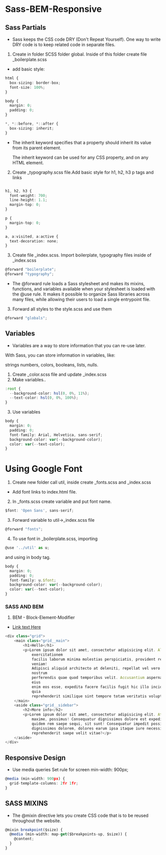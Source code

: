 # Sass-BEM-Responsive

## Sass Partials
* Sass keeps the CSS code DRY (Don't Repeat Yourself). One way to write DRY code is to keep related code in separate files.
 1. Create in folder SCSS folder global. Inside of this folder create file _boilerplate.scss
 - add basic style:
```typescript
html {
  box-sizing: border-box;
  font-size: 100%;
}

body {
  margin: 0;
  padding: 0;
}

*, *::before, *::after {
  box-sizing: inherit;
}
```
- The inherit keyword specifies that a property should inherit its value from its parent element.

  The inherit keyword can be used for any CSS property, and on any HTML element.

2. Create _typography.scss file.Add basic style for h1, h2, h3 p tags and links

```typescript

h1, h2, h3 {
  font-weight: 700;
  line-height: 1.1;
  margin-top: 0;
}

p {
  margin-top: 0;
}

a, a:visited, a:active {
  text-decoration: none;
}
```
3. Create file _index.scss. Import boilerplate, typography files inside of _index.scss
```typescript
@forward "boilerplate";
@forward "typography";
```
* The @forward rule loads a Sass stylesheet and makes its mixins, functions, and variables available when your stylesheet is loaded with the @use rule. It makes it possible to organize Sass libraries across many files, while allowing their users to load a single entrypoint file.

3. Forward all styles to the style.scss and use them
```typescript
@forward "globals";
```

## Variables
* Variables are a way to store information that you can re-use later.

With Sass, you can store information in variables, like:

strings
numbers,
colors,
booleans,
lists,
nulls.
1. Create _color.scss file and update _index.scss
2. Make variables.. 

````typescript
:root {
  --background-color: hsl(0, 0%, 11%);
  --text-color: hsl(0, 0%, 100%);
}
````
3. Use variables
```typescript
body {
  margin: 0;
  padding: 0;
  font-family: Arial, Helvetica, sans-serif;
  background-color: var(--background-color);
  color: var(--text-color);
}
```
# Using Google Font
1. Create new folder call util, inside create _fonts.scss and _index.scss
* Add font links to index.html file.
2. In _fonts.scss create variable and put font name.
````typescript
$font: 'Open Sans', sans-serif;
````
3. Forward variable to util->_index.scss file
```typescript
@forward "fonts";
```
4. To use font in _boilerplate.scss, importing 
```typescript
@use '../util' as u;
```
and using in body tag.
```typescript
body {
  margin: 0;
  padding: 0;
  font-family: u.$font;
  background-color: var(--background-color);
  color: var(--text-color);
}
```

### SASS AND BEM

1. BEM -  Block-Element-Modifier
* [Link text Here](https://sparkbox.com/foundry/bem_by_example)

````typescript
<div class="grid">
    <main class="grid__main">
        <h1>Hello</h1>
        <p>Lorem ipsum dolor sit amet, consectetur adipisicing elit. Alias assumenda aut distinctio, dolorum
            exercitationem
            facilis laborum minima molestias perspiciatis, provident repudiandae, vero. Nesciunt nihil sequi totam
            veniam!
            Adipisci aliquid architecto at deleniti, repellat vel vero. Dolore enim exercitationem fuga in, labore
            nostrum
            perferendis quae quod temporibus velit. Accusantium aspernatur aut commodi, culpa debitis delectus dolor
            eius
            enim eos esse, expedita facere facilis fugit hic illo incidunt ipsam maxime nam neque, nihil praesentium
            quia
            reprehenderit similique sint tempore totam veritatis voluptates!</p>
    </main>
    <aside class="grid__sidebar">
        <h2>More info</h2>
        <p>Lorem ipsum dolor sit amet, consectetur adipisicing elit. Atque ducimus ea eligendi fuga inventore laboriosam
            maxime, possimus! Consequatur dignissimos dolore est expedita explicabo hic id ipsam, itaque officiis optio
            quidem rem saepe sequi, sit sunt! Consequatur impedit possimus quam recusandae unde. Accusantium deleniti
            dignissimos dolorem, dolores earum ipsa itaque iure necessitatibus odio perferendis placeat quam, quasi
            reprehenderit saepe velit vitae?</p>
    </aside>
</div>
````

## Responsive Design
- Use media queries
Set rule for screen min-width: 900px;
```typescript
@media (min-width: 900px) {
  grid-template-columns: 2fr 1fr;
}
```

## SASS MIXINS 
- The @mixin directive lets you create CSS code that is to be reused throughout the website.
````typescript
@mixin breakpoint($size) {
  @media (min-width: map-get($breakpoints-up, $size)) {
    @content;
  }
}
````